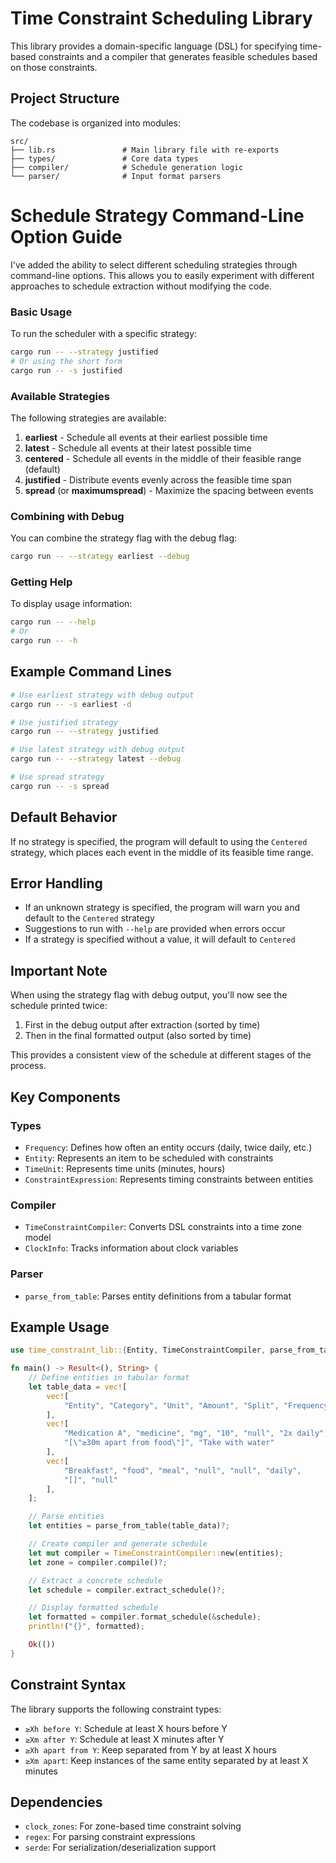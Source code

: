 # Time Constraint Scheduling Library

This library provides a domain-specific language (DSL) for specifying time-based constraints and a compiler that generates feasible schedules based on those constraints.

## Project Structure

The codebase is organized into modules:

```
src/
├── lib.rs               # Main library file with re-exports
├── types/               # Core data types
├── compiler/            # Schedule generation logic
└── parser/              # Input format parsers
```

# Schedule Strategy Command-Line Option Guide

I've added the ability to select different scheduling strategies through command-line options. This
allows you to easily experiment with different approaches to schedule extraction without modifying
the code.

### Basic Usage

To run the scheduler with a specific strategy:

```bash
cargo run -- --strategy justified
# Or using the short form
cargo run -- -s justified
```

### Available Strategies

The following strategies are available:

1. **earliest** - Schedule all events at their earliest possible time
2. **latest** - Schedule all events at their latest possible time
3. **centered** - Schedule all events in the middle of their feasible range (default)
4. **justified** - Distribute events evenly across the feasible time span
5. **spread** (or **maximumspread**) - Maximize the spacing between events

### Combining with Debug

You can combine the strategy flag with the debug flag:

```bash
cargo run -- --strategy earliest --debug
```

### Getting Help

To display usage information:

```bash
cargo run -- --help
# Or
cargo run -- -h
```

## Example Command Lines

```bash
# Use earliest strategy with debug output
cargo run -- -s earliest -d

# Use justified strategy
cargo run -- --strategy justified

# Use latest strategy with debug output
cargo run -- --strategy latest --debug

# Use spread strategy
cargo run -- -s spread
```

## Default Behavior

If no strategy is specified, the program will default to using the `Centered` strategy, which places
each event in the middle of its feasible time range.

## Error Handling

- If an unknown strategy is specified, the program will warn you and default to the `Centered`
  strategy
- Suggestions to run with `--help` are provided when errors occur
- If a strategy is specified without a value, it will default to `Centered`

## Important Note

When using the strategy flag with debug output, you'll now see the schedule printed twice:
1. First in the debug output after extraction (sorted by time)
2. Then in the final formatted output (also sorted by time)

This provides a consistent view of the schedule at different stages of the process.

## Key Components

### Types

- `Frequency`: Defines how often an entity occurs (daily, twice daily, etc.)
- `Entity`: Represents an item to be scheduled with constraints
- `TimeUnit`: Represents time units (minutes, hours)
- `ConstraintExpression`: Represents timing constraints between entities

### Compiler

- `TimeConstraintCompiler`: Converts DSL constraints into a time zone model
- `ClockInfo`: Tracks information about clock variables

### Parser

- `parse_from_table`: Parses entity definitions from a tabular format

## Example Usage

```rust
use time_constraint_lib::{Entity, TimeConstraintCompiler, parse_from_table};

fn main() -> Result<(), String> {
    // Define entities in tabular format
    let table_data = vec![
        vec![
            "Entity", "Category", "Unit", "Amount", "Split", "Frequency", "Constraints", "Note",
        ],
        vec![
            "Medication A", "medicine", "mg", "10", "null", "2x daily",
            "[\"≥30m apart from food\"]", "Take with water"
        ],
        vec![
            "Breakfast", "food", "meal", "null", "null", "daily",
            "[]", "null"
        ],
    ];

    // Parse entities
    let entities = parse_from_table(table_data)?;

    // Create compiler and generate schedule
    let mut compiler = TimeConstraintCompiler::new(entities);
    let zone = compiler.compile()?;

    // Extract a concrete schedule
    let schedule = compiler.extract_schedule()?;

    // Display formatted schedule
    let formatted = compiler.format_schedule(&schedule);
    println!("{}", formatted);

    Ok(())
}
```

## Constraint Syntax

The library supports the following constraint types:

- `≥Xh before Y`: Schedule at least X hours before Y
- `≥Xm after Y`: Schedule at least X minutes after Y
- `≥Xh apart from Y`: Keep separated from Y by at least X hours
- `≥Xm apart`: Keep instances of the same entity separated by at least X minutes

## Dependencies

- `clock_zones`: For zone-based time constraint solving
- `regex`: For parsing constraint expressions
- `serde`: For serialization/deserialization support
